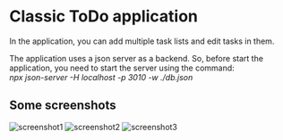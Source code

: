 # Classic ToDo application

In the application, you can add multiple task lists and edit tasks in them.

The application uses a json server as a backend.
So, before start the application, you need to start the server using the command: <br />
<i>npx json-server -H localhost -p 3010 -w ./db.json</i>

## Some screenshots
<img src="https://i.ibb.co/2Mnqpb4/screenshot1.png" alt="screenshot1"> 
<img src="https://i.ibb.co/HpXG1qq/screenshot2.png" alt="screenshot2">
<img src="https://i.ibb.co/Sw8Yz94/screenshot3.png" alt="screenshot3">
